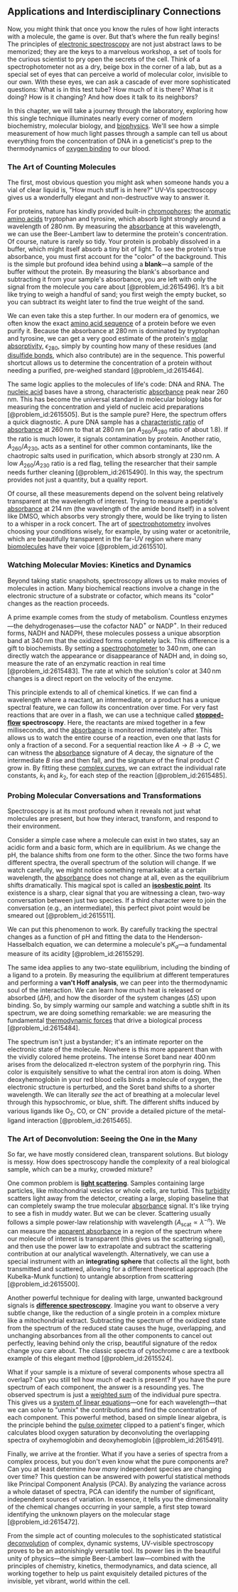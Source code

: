 ## Applications and Interdisciplinary Connections

Now, you might think that once you know the rules of how light interacts with a molecule, the game is over. But that’s where the fun really begins! The principles of [electronic spectroscopy](@article_id:154558) are not just abstract laws to be memorized; they are the keys to a marvelous workshop, a set of tools for the curious scientist to pry open the secrets of the cell. Think of a spectrophotometer not as a dry, beige box in the corner of a lab, but as a special set of eyes that can perceive a world of molecular color, invisible to our own. With these eyes, we can ask a cascade of ever more sophisticated questions: What is in this test tube? How much of it is there? What is it doing? How is it changing? And how does it talk to its neighbors?

In this chapter, we will take a journey through the laboratory, exploring how this single technique illuminates nearly every corner of modern biochemistry, molecular biology, and [biophysics](@article_id:154444). We'll see how a simple measurement of how much light passes through a sample can tell us about everything from the concentration of DNA in a geneticist's prep to the thermodynamics of [oxygen binding](@article_id:174148) to our blood.

### The Art of Counting Molecules

The first, most obvious question you might ask when someone hands you a vial of clear liquid is, "How much stuff is in here?" UV-Vis spectroscopy gives us a wonderfully elegant and non-destructive way to answer it.

For proteins, nature has kindly provided built-in [chromophores](@article_id:181948): the [aromatic amino acids](@article_id:194300) tryptophan and tyrosine, which absorb light strongly around a wavelength of $280\,\mathrm{nm}$. By measuring the [absorbance](@article_id:175815) at this wavelength, we can use the Beer-Lambert law to determine the protein's concentration. Of course, nature is rarely so tidy. Your protein is probably dissolved in a buffer, which might itself absorb a tiny bit of light. To see the protein's true absorbance, you must first account for the "color" of the background. This is the simple but profound idea behind using a **blank**—a sample of the buffer without the protein. By measuring the blank's absorbance and subtracting it from your sample's absorbance, you are left with only the signal from the molecule you care about [@problem_id:2615496]. It’s a bit like trying to weigh a handful of sand; you first weigh the empty bucket, so you can subtract its weight later to find the true weight of the sand.

We can even take this a step further. In our modern era of genomics, we often know the exact [amino acid sequence](@article_id:163261) of a protein before we even purify it. Because the absorbance at $280\,\mathrm{nm}$ is dominated by tryptophan and tyrosine, we can get a very good estimate of the protein's [molar absorptivity](@article_id:148264), $\epsilon_{280}$, simply by counting how many of these residues (and [disulfide bonds](@article_id:164165), which also contribute) are in the sequence. This powerful shortcut allows us to determine the concentration of a protein without needing a purified, pre-weighed standard [@problem_id:2615464].

The same logic applies to the molecules of life's code: DNA and RNA. The [nucleic acid](@article_id:164504) bases have a strong, characteristic [absorbance](@article_id:175815) peak near $260\,\mathrm{nm}$. This has become the universal standard in molecular biology labs for measuring the concentration and yield of nucleic acid preparations [@problem_id:2615505]. But is the sample pure? Here, the spectrum offers a quick diagnostic. A pure DNA sample has a [characteristic ratio](@article_id:190130) of [absorbance](@article_id:175815) at $260\,\mathrm{nm}$ to that at $280\,\mathrm{nm}$ (an $A_{260}/A_{280}$ ratio of about $1.8$). If the ratio is much lower, it signals contamination by protein. Another ratio, $A_{260}/A_{230}$, acts as a sentinel for other common contaminants, like the chaotropic salts used in purification, which absorb strongly at $230\,\mathrm{nm}$. A low $A_{260}/A_{230}$ ratio is a red flag, telling the researcher that their sample needs further cleaning [@problem_id:2615490]. In this way, the spectrum provides not just a quantity, but a quality report.

Of course, all these measurements depend on the solvent being relatively transparent at the wavelength of interest. Trying to measure a peptide's [absorbance](@article_id:175815) at $214\,\mathrm{nm}$ (the wavelength of the amide bond itself) in a solvent like DMSO, which absorbs very strongly there, would be like trying to listen to a whisper in a rock concert. The art of [spectrophotometry](@article_id:166289) involves choosing your conditions wisely, for example, by using water or acetonitrile, which are beautifully transparent in the far-UV region where many [biomolecules](@article_id:175896) have their voice [@problem_id:2615510].

### Watching Molecular Movies: Kinetics and Dynamics

Beyond taking static snapshots, spectroscopy allows us to make movies of molecules in action. Many biochemical reactions involve a change in the electronic structure of a substrate or cofactor, which means its "color" changes as the reaction proceeds.

A prime example comes from the study of metabolism. Countless enzymes—the dehydrogenases—use the cofactor NAD$^+$ or NADP$^+$. In their reduced forms, NADH and NADPH, these molecules possess a unique absorption band at $340\,\mathrm{nm}$ that the oxidized forms completely lack. This difference is a gift to biochemists. By setting a [spectrophotometer](@article_id:182036) to $340\,\mathrm{nm}$, one can directly watch the appearance or disappearance of NADH and, in doing so, measure the rate of an enzymatic reaction in real time [@problem_id:2615483]. The rate at which the solution's color at $340\,\mathrm{nm}$ changes is a direct report on the velocity of the enzyme.

This principle extends to all of chemical kinetics. If we can find a wavelength where a reactant, an intermediate, or a product has a unique spectral feature, we can follow its concentration over time. For very fast reactions that are over in a flash, we can use a technique called **[stopped-flow](@article_id:148719) spectroscopy**. Here, the reactants are mixed together in a few milliseconds, and the [absorbance](@article_id:175815) is monitored immediately after. This allows us to watch the entire course of a reaction, even one that lasts for only a fraction of a second. For a sequential reaction like $A \to B \to C$, we can witness the [absorbance](@article_id:175815) signature of $A$ decay, the signature of the intermediate $B$ rise and then fall, and the signature of the final product $C$ grow in. By fitting these [complex curves](@article_id:171154), we can extract the individual rate constants, $k_1$ and $k_2$, for each step of the reaction [@problem_id:2615485].

### Probing Molecular Conversations and Transformations

Spectroscopy is at its most profound when it reveals not just what molecules are present, but how they interact, transform, and respond to their environment.

Consider a simple case where a molecule can exist in two states, say an acidic form and a basic form, which are in equilibrium. As we change the pH, the balance shifts from one form to the other. Since the two forms have different spectra, the overall spectrum of the solution will change. If we watch carefully, we might notice something remarkable: at a certain wavelength, the [absorbance](@article_id:175815) does not change at all, even as the equilibrium shifts dramatically. This magical spot is called an **[isosbestic point](@article_id:151601)**. Its existence is a sharp, clear signal that you are witnessing a clean, two-way conversation between just two species. If a third character were to join the conversation (e.g., an intermediate), this perfect pivot point would be smeared out [@problem_id:2615511].

We can put this phenomenon to work. By carefully tracking the spectral changes as a function of pH and fitting the data to the Henderson-Hasselbalch equation, we can determine a molecule's $\mathrm{p}K_a$—a fundamental measure of its acidity [@problem_id:2615529].

The same idea applies to any two-state equilibrium, including the binding of a ligand to a protein. By measuring the equilibrium at different temperatures and performing a **van't Hoff analysis**, we can peer into the thermodynamic soul of the interaction. We can learn how much heat is released or absorbed ($\Delta H$), and how the disorder of the system changes ($\Delta S$) upon binding. So, by simply warming our sample and watching a subtle shift in its spectrum, we are doing something remarkable: we are measuring the fundamental [thermodynamic forces](@article_id:161413) that drive a biological process [@problem_id:2615484].

The spectrum isn't just a bystander; it's an intimate reporter on the electronic state of the molecule. Nowhere is this more apparent than with the vividly colored heme proteins. The intense Soret band near $400\,\mathrm{nm}$ arises from the delocalized $\pi$-electron system of the porphyrin ring. This color is exquisitely sensitive to what the central iron atom is doing. When deoxyhemoglobin in your red blood cells binds a molecule of oxygen, the electronic structure is perturbed, and the Soret band shifts to a shorter wavelength. We can literally *see* the act of breathing at a molecular level through this hypsochromic, or blue, shift. The different shifts induced by various ligands like $\mathrm{O_2}$, $\mathrm{CO}$, or $\mathrm{CN^-}$ provide a detailed picture of the metal-ligand interaction [@problem_id:2615465].

### The Art of Deconvolution: Seeing the One in the Many

So far, we have mostly considered clean, transparent solutions. But biology is messy. How does spectroscopy handle the complexity of a real biological sample, which can be a murky, crowded mixture?

One common problem is **[light scattering](@article_id:143600)**. Samples containing large particles, like mitochondrial vesicles or whole cells, are turbid. This [turbidity](@article_id:198242) scatters light away from the detector, creating a large, sloping baseline that can completely swamp the true molecular [absorbance](@article_id:175815) signal. It's like trying to see a fish in muddy water. But we can be clever. Scattering usually follows a simple power-law relationship with wavelength ($A_{\mathrm{scat}} \propto \lambda^{-n}$). We can measure the [apparent absorbance](@article_id:183985) in a region of the spectrum where our molecule of interest is transparent (this gives us the scattering signal), and then use the power law to extrapolate and subtract the scattering contribution at our analytical wavelength. Alternatively, we can use a special instrument with an **integrating sphere** that collects all the light, both transmitted and scattered, allowing for a different theoretical approach (the Kubelka-Munk function) to untangle absorption from scattering [@problem_id:2615500].

Another powerful technique for dealing with large, unwanted background signals is **[difference spectroscopy](@article_id:165721)**. Imagine you want to observe a very subtle change, like the reduction of a single protein in a complex mixture like a mitochondrial extract. Subtracting the spectrum of the oxidized state from the spectrum of the reduced state causes the huge, overlapping, and unchanging absorbances from all the other components to cancel out perfectly, leaving behind only the crisp, beautiful signature of the redox change you care about. The classic spectra of cytochrome c are a textbook example of this elegant method [@problem_id:2615524].

What if your sample is a mixture of several components whose spectra all overlap? Can you still tell how much of each is present? If you have the pure spectrum of each component, the answer is a resounding yes. The observed spectrum is just a [weighted sum](@article_id:159475) of the individual pure spectra. This gives us a [system of linear equations](@article_id:139922)—one for each wavelength—that we can solve to "unmix" the contributions and find the concentration of each component. This powerful method, based on simple linear algebra, is the principle behind the [pulse oximeter](@article_id:201536) clipped to a patient's finger, which calculates blood oxygen saturation by deconvoluting the overlapping spectra of oxyhemoglobin and deoxyhemoglobin [@problem_id:2615491].

Finally, we arrive at the frontier. What if you have a series of spectra from a complex process, but you don't even know what the pure components are? Can you at least determine *how many* independent species are changing over time? This question can be answered with powerful statistical methods like Principal Component Analysis (PCA). By analyzing the variance across a whole dataset of spectra, PCA can identify the number of significant, independent sources of variation. In essence, it tells you the dimensionality of the chemical changes occurring in your sample, a first step toward identifying the unknown players on the molecular stage [@problem_id:2615472].

From the simple act of counting molecules to the sophisticated statistical [deconvolution](@article_id:140739) of complex, dynamic systems, UV-visible spectroscopy proves to be an astonishingly versatile tool. Its power lies in the beautiful unity of physics—the simple Beer-Lambert law—combined with the principles of chemistry, kinetics, thermodynamics, and data science, all working together to help us paint exquisitely detailed pictures of the invisible, yet vibrant, world within the cell.